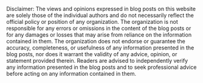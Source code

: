 Disclaimer: The views and opinions expressed in blog posts on this website are solely those of the individual authors and do not necessarily reflect the official policy or position of any organization. The organization is not responsible for any errors or omissions in the content of the blog posts or for any damages or losses that may arise from reliance on the information contained in them. The organization does not endorse or guarantee the accuracy, completeness, or usefulness of any information presented in the blog posts, nor does it warrant the validity of any advice, opinion, or statement provided therein. Readers are advised to independently verify any information presented in the blog posts and to seek professional advice before acting on any information contained in them.

